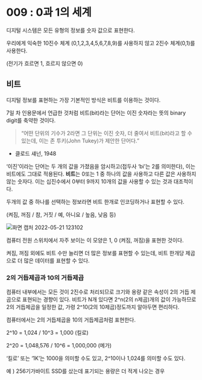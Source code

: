 # 009 : 0과 1의 세계

디지털 시스템은 모든 유형의 정보를 숫자 값으로 표현한다.

우리에게 익숙한 10진수 체계 (0,1,2,3,4,5,6,7,8,9)를 사용하지 않고 2진수 체계(0,1)를 사용한다.

(전기가 흐르면 1, 흐르지 않으면 0)

## 비트

디지털 정보를 표현하는 가장 기본적인 방식은 비트를 이용하는 것이다.

7일 차 인용문에서 언급한 것처럼 비트(bit)라는 단어는 이진 숫자라는 뜻의 binary digit를 축약한 것이다.

> “어떤 단위의 기수가 2라면 그 단위는 이진 숫자, 더 줄여서 비트(bit)라고 할 수 있는데, 이는 존 투키(John Tukey)가 제안한 단어다.”
- 클로드 섀넌, 1948
> 

‘이진'이라는 단어는 두 개의 값을 가졌음을 암시하고(접두사 ‘bi’는 2를 의미한다), 이는 비트에도 그대로 적용된다. **비트**는 0또는 1 중 하나의 값을 사용하고 다른 값은 사용하지 않는 숫자다. 이는 십진수에서 0부터 9까지 10개의 값을 사용할 수 있는 것과 대조적이다.

두개의 값 중 하나를 선택하는 정보라면 비트 한개로 인코딩하거나 표현할 수 있다.

(켜짐, 꺼짐 / 참, 거짓 / 예, 아니요 / 높음, 낮음 등)


![화면 캡처 2022-05-21 123102](https://user-images.githubusercontent.com/81284265/169633805-4bdff681-2888-4f66-89ad-06d4d5c6a2f6.png)

컴퓨터 전원 스위치에서 자주 보이는 이 모양은 1, 0 (켜짐, 꺼짐)을 표현한 것이다.

켜짐, 꺼짐 외에도 비트 수만 늘리면 더 많은 정보를 표현할 수 있는데, 비트 한개당 제곱으로 더 많은 데이터를 표현할 수 있다.

### 2의 거듭제곱과 10의 거듭제곱

컴퓨터 내부에서는 모든 것이 2진수로 처리되므로 크기와 용량 같은 속성이 2의 거듭 제곱으로 표현되는 경향이 있다. 비트가 N개 있다면 2^n(2의 n제곱)개의 값이 가능하므로 2의 거듭제곱을 일정한 값, 가령 2^10(2의 10제곱)정도까지 알아두면 편리하다.

컴퓨터에서는 2의 거듭제곱을 10의 거듭제곱처럼 표현한다.

2^10 = 1,024 / 10^3 = 1,000 (킬로)

2^20 = 1,048,576 / 10^6 = 1,000,000 (메가)

‘킬로’ 또는 ‘1K’는 1000을 의미할 수도 있고, 2^10이나 1,024를 의미할 수도 있다.

예 ) 256기가바이트 SSD를 샀는데 표기되는 용량은 더 적게 나오는 경우
